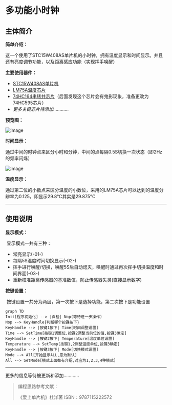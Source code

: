 # 多功能小时钟

## 主体简介

**简单介绍：**

​	这一个使用了STC15W408AS单片机的小时钟，拥有温度显示和时间显示。并且还有亮度调节功能，以及距离感应功能（实现挥手唤醒）

**主要使用器件：**

* [STC15W408AS单片机](https://item.taobao.com/item.htm?spm=a1z10.3-c-s.w4002-21223910208.9.10446a4bjn0giY&id=533673879203)
* [LM75A温度芯片](https://item.taobao.com/item.htm?spm=a1z10.3-c-s.w4002-21223910208.9.51ca6a4bzalnL1&id=522574182103)
* [74HC164串转并芯片](https://item.taobao.com/item.htm?spm=a1z10.3-c-s.w4002-21223910208.9.14d26a4buTYBAY&id=522555283078)（后面发现这个芯片会有鬼影现象，准备更改为74HC595芯片）
* *更多关键芯片待添加…………*



**预览图：**

![image](http://a1.qpic.cn/psc?/V12luday3ycIrM/ruAMsa53pVQWN7FLK88i5gtzsrYey2QsG4m0ZyAPCD1ba*dkZRH3*Mshbzwq2sUwGLOdER*GEFvI6D6eGKFOVtpXvvmJcsNIc3927lg4m2g!/c&ek=1&kp=1&pt=0&bo=nwU4BAAAAAAREIE!&tl=3&vuin=2305808176&tm=1595905200&sce=60-2-2&rf=0-0)

**时间显示：**

​	通过中间的时钟点来区分小时和分钟，中间的点每隔0.5S切换一次状态（即2Hz的频率闪烁）

![image](http://a1.qpic.cn/psc?/V12luday3ycIrM/ruAMsa53pVQWN7FLK88i5gtzsrYey2QsG4m0ZyAPCD1M2Tn0ZGy2mBzmq9Mmydf3J2i2ytHjRVkVFr2FeW43gON7E1KO9QKO*YC65Nz588E!/c&ek=1&kp=1&pt=0&bo=nwU4BAAAAAAREIE!&tl=3&vuin=2305808176&tm=1595905200&sce=60-2-2&rf=0-0)

**温度显示：**

​	通过第二位的小数点来区分温度的小数位，采用的LM75A芯片可以达到的温度分辨率为0.125，即显示29.8°C其实是29.875°C

***

## 使用说明

**显示模式：**

​	显示模式一共有三种：

* 常亮显示(-01-)
* 每隔5S温度时间切换显示(-02-)
* 挥手进行唤醒/切换，唤醒5S后自动熄灭，唤醒时通过再次挥手切换温度和时间界面(-03-)
* 重新校准距离传感器的基准数值，防止传感器失灵(直接显示数字)

**按键设置：**

​	按键设置一共分为两层，第一次按下是选择功能，第二次按下是功能设置

```mermaid
graph TD
Init[程序初始化] --> |自检| Nop(等待进一步操作)
Nop --> KeyHandle{判断哪个按键按下}
KeyHandle --> |按键1按下| Time[时间调整设置]
Time --> SetTime[按键1调整位,按键2调整当前位的值,按键3确定]
KeyHandle --> |按键2按下| Temperature[温度单位设置]
Temperature --> SetTemp[按键1,2调整温度单位,按键3确定]
KeyHandle --> |按键3按下| Mode[切换模式设置]
Mode --> All[开始显示ALL,意为默认]
All --> SetMode[模式上面都有介绍,对应为1,2,3,4种模式]
```



***

更多的信息等待被更新和添加…………

> 编程思路参考文献：
>
> 《爱上单片机》杜洋著  ISBN：9787115222572